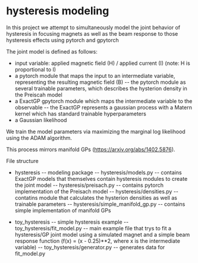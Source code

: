 # hysteresis modeling

In this project we attempt to simultaneously model the joint behavior of hysteresis in focusing magnets as well as the beam response to those hysteresis effects using pytorch and gpytorch

The joint model is defined as follows:
- input variable: applied magnetic field (H) / applied current (I) (note: H is proportional to I)
- a pytorch module that maps the input to an intermediate variable, representing the resulting magnetic field (B)
-- the pytorch module as several trainable parameters, which describes the hysterion density in the Preiscah model
- a ExactGP gpytorch module which maps the intermediate variable to the observable
-- the ExactGP represents a gaussian process with a Matern kernel which has standard trainable hyperparameters
- a Gaussian likelihood

We train the model parameters via maximizing the marginal log likelihood using the ADAM algorithm.

This process mirrors manifold GPs (https://arxiv.org/abs/1402.5876).

File structure
- hysteresis -- modeling package
-- hysteresis/models.py -- contains ExactGP models that themselves contain hysteresis modules to create the joint model
-- hysteresis/preisach.py -- contains pytorch implementation of the Preisach model
-- hysteresis/densities.py -- contatins module that calculates the hysterion densities as well as trainable parameters
-- hysteresis/simple_manifold_gp.py -- contains simple implementation of manifold GPs

- toy_hysteresis -- simple hysteresis example
-- toy_hysteresis/fit_model.py -- main example file that trys to fit a hysteresis/GP joint model using a simulated magnet and a simple beam response function (f(x) = (x - 0.25)**2, where x is the intermediate variable)
-- toy_hysteresis/generator.py -- generates data for fit_model.py
